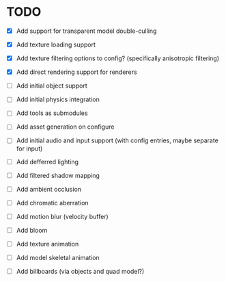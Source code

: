 # TODO

- [x] Add support for transparent model double-culling
- [x] Add texture loading support
- [x] Add texture filtering options to config? (specifically anisotropic filtering)
- [x] Add direct rendering support for renderers
- [ ] Add initial object support
- [ ] Add initial physics integration
- [ ] Add tools as submodules
- [ ] Add asset generation on configure
- [ ] Add initial audio and input support (with config entries, maybe separate for input)

- [ ] Add defferred lighting
- [ ] Add filtered shadow mapping
- [ ] Add ambient occlusion
- [ ] Add chromatic aberration
- [ ] Add motion blur (velocity buffer)
- [ ] Add bloom

- [ ] Add texture animation
- [ ] Add model skeletal animation
- [ ] Add billboards (via objects and quad model?)
